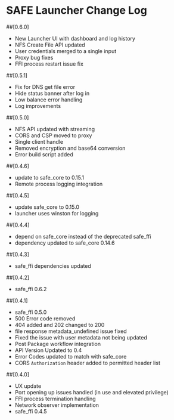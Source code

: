 # SAFE Launcher Change Log

##[0.6.0]
 - New Launcher UI with dashboard and log history
 - NFS Create File API updated
 - User credentials merged to a single input
 - Proxy bug fixes
 - FFI process restart issue fix 

##[0.5.1]
 - Fix for DNS get file error
 - Hide status banner after log in
 - Low balance error handling
 - Log improvements

##[0.5.0]
 - NFS API updated with streaming
 - CORS and CSP moved to proxy
 - Single client handle
 - Removed encryption and base64 conversion
 - Error build script added

##[0.4.6]
 - update to safe_core to 0.15.1
 - Remote process logging integration

##[0.4.5]
  - update safe_core to 0.15.0
  - launcher uses winston for logging

##[0.4.4]
  - depend on safe_core instead of the deprecated safe_ffi
  - dependency updated to safe_core 0.14.6

##[0.4.3]
  - safe_ffi dependencies updated

##[0.4.2]
  - safe_ffi 0.6.2

##[0.4.1]
- safe_ffi 0.5.0
- 500 Error code removed
- 404 added and 202 changed to 200
- file response metadata_undefined issue fixed
- Fixed the issue with user metadata not being updated
- Post Package workflow integration
- API Version Updated to 0.4
- Error Codes updated to match with safe_core
- CORS `Authorization` header added to permitted header list

##[0.4.0]
  - UX update
  - Port opening up issues handled (in use and elevated privilege)
  - FFI process termination handling
  - Network observer implementation
  - safe_ffi 0.4.5
